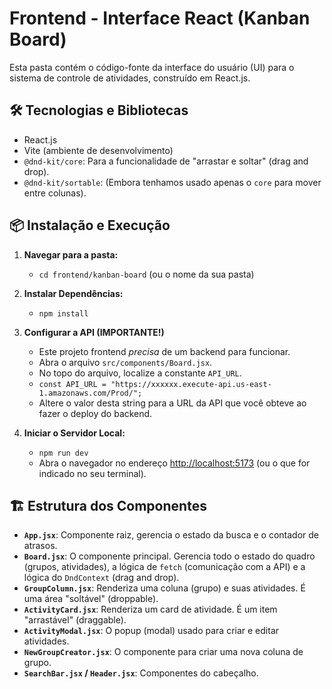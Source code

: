 # Frontend - Interface React (Kanban Board)

Esta pasta contém o código-fonte da interface do usuário (UI) para o sistema de controle de atividades, construído em React.js.

## 🛠️ Tecnologias e Bibliotecas
* React.js
* Vite (ambiente de desenvolvimento)
* `@dnd-kit/core`: Para a funcionalidade de "arrastar e soltar" (drag and drop).
* `@dnd-kit/sortable`: (Embora tenhamos usado apenas o `core` para mover entre colunas).

## 📦 Instalação e Execução

1.  **Navegar para a pasta:**
    * `cd frontend/kanban-board` (ou o nome da sua pasta)

2.  **Instalar Dependências:**
    * `npm install`

3.  **Configurar a API (IMPORTANTE!)**
    * Este projeto frontend *precisa* de um backend para funcionar.
    * Abra o arquivo `src/components/Board.jsx`.
    * No topo do arquivo, localize a constante `API_URL`.
    * `const API_URL = "https://xxxxxx.execute-api.us-east-1.amazonaws.com/Prod/";`
    * Altere o valor desta string para a URL da API que você obteve ao fazer o deploy do backend.

4.  **Iniciar o Servidor Local:**
    * `npm run dev`
    * Abra o navegador no endereço [http://localhost:5173](http://localhost:5173) (ou o que for indicado no seu terminal).

## 🏗️ Estrutura dos Componentes

* **`App.jsx`**: Componente raiz, gerencia o estado da busca e o contador de atrasos.
* **`Board.jsx`**: O componente principal. Gerencia todo o estado do quadro (grupos, atividades), a lógica de `fetch` (comunicação com a API) e a lógica do `DndContext` (drag and drop).
* **`GroupColumn.jsx`**: Renderiza uma coluna (grupo) e suas atividades. É uma área "soltável" (droppable).
* **`ActivityCard.jsx`**: Renderiza um card de atividade. É um item "arrastável" (draggable).
* **`ActivityModal.jsx`**: O popup (modal) usado para criar e editar atividades.
* **`NewGroupCreator.jsx`**: O componente para criar uma nova coluna de grupo.
* **`SearchBar.jsx` / `Header.jsx`**: Componentes do cabeçalho.